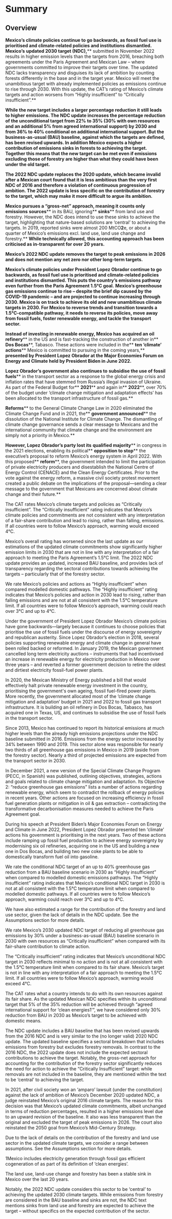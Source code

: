 
# Summary


## Overview

**Mexico’s climate policies continue to go backwards, as fossil fuel use is prioritised and climate-related policies and institutions dismantled.** **Mexico’s** **updated 2030 target (NDC),**** submitted in November 2022 results in higher emission levels than the targets from 2016, breaching both agreements under the Paris Agreement and Mexican Law – where governments committed to improve their targets over time. The updated NDC lacks transparency and disguises its lack of ambition by counting forests differently in the base and in the target year. Mexico will meet the unambitious target with already implemented policies as emissions continue to rise through 2030. With this update, the CAT’s rating of Mexico’s climate targets and action worsens from “Highly insufficient” to “Critically insufficient”.**

**While the new target includes a larger percentage reduction it still leads to higher emissions. The NDC update increases the percentage reduction of the unconditional target from 22% to 35% (30% with own resources and an additional 5% from agreed international support) by 2030 and from 36% to 40% conditional on additional international support. But the business-as-usual (BAU) baseline, against which the targets are defined, has been revised upwards. In addition Mexico expects a higher contribution of emissions sinks in forests to achieving the target. Together this means that the new target can be met even if emissions excluding those of forestry are higher than what they could have been under the old target.**

**The 2022 NDC update replaces the 2020 update, which became invalid after a Mexican court found that it is less ambitious than the very first NDC of 2016 and therefore a violation of continuous progression of ambition. The 2022 update is less specific on the contribution of forestry to the target, which may make it more difficult to argue its ambition.**

**Mexico pursues a “gross-net” approach, meaning it counts only emissions** **sources**** in its BAU, ignoring** **sinks**** from land use and forestry. However, the NDC does intend to use these sinks to achieve the target, highlighting that nature-based solutions are ‘central’ to achieving the targets. In 2019, reported sinks were almost 200 MtCO****2****e, or about a quarter of Mexico’s emissions excl. land use, land use change and forestry.** **While technically allowed,** **this accounting approach has been criticised as in-transparent for over 20 years.**

**Mexico’s 2022 NDC update removes the target to peak emissions in 2026 and does not mention any net zero nor other long-term targets.**

**Mexico’s climate policies under President Lopez Obrador continue to go backwards, as fossil fuel use is prioritised and climate-related policies and institutions dismantled. This puts the country’s emissions pathway even further from the Paris Agreement 1.5°C goal.** **Mexico’s greenhouse gas emissions continue to rise – despite the brief dip caused by the COVID-19 pandemic – and are projected to continue increasing through 2030. Mexico is on track to achieve its old and new unambitious climate targets in 2030. For Mexico to reverse trends and transition towards a 1.5°C-compatible pathway, it needs to reverse its policies, move away from fossil fuels, foster renewable energy, and tackle the transport sector.**

**Instead of investing in renewable energy, Mexico has** **acquired an oil refinery**** in the US and is fast-tracking the construction of another in** **Dos Bocas****, Tabasco. These actions were included in the** **ten ‘climate’ actions**** Mexico is committed to pursuing in the coming years,** **presented by President Lopez Obrador at the Major Economies Forum on Energy and Climate held by President Biden in June 2022.**

**Lopez Obrador’s government also continues to** **subsidise the use of fossil fuels**** in the transport sector as a response to the global energy crisis and inflation rates that have stemmed from Russia’s illegal invasion of Ukraine. As part of the Federal Budget for** **2021**** and again in** **2022****, over 70% of the budget under ‘climate change mitigation and adaptation effects’ has been allocated to the transport infrastructure of fossil gas.**

**Reforms**** to the General Climate Change Law in 2020 eliminated the Climate Change Fund and in 2021, the** **government announced**** the dissolution of the National Institute for Climate Change. The dismantling of climate change governance sends a clear message to Mexicans and the international community that climate change and the environment are simply not a priority in Mexico.**

**However, Lopez Obrador’s party lost its** **qualified majority**** in congress in the 2021 elections, enabling its political** **opposition to stop**** the executive’s proposal to reform Mexico’s energy system in April 2022. With this proposed** **reform****, the government intended to limit the participation of private electricity producers and disestablish the National Centre of Energy Control (CENACE) and the Clean Energy Certificates. Prior to the vote against the energy reform, a massive civil society protest movement created a public debate on the implications of the proposal—sending a clear message to the government that Mexicans are concerned about climate change and their future.**

The CAT rates Mexico’s climate targets and policies as “Critically insufficient”. The “Critically insufficient” rating indicates that Mexico’s climate policies and commitments are not consistent with any interpretation of a fair-share contribution and lead to rising, rather than falling, emissions. If all countries were to follow Mexico’s approach, warming would exceed 4°C.

Mexico’s overall rating has worsened since the last update as our estimations of the updated climate commitments show significantly higher emission limits in 2030 that are not in line with any interpretation of a fair approach to meeting the Paris Agreement’s 1.5°C limit. The 2022 NDC update provides an updated, increased BAU baseline, and provides lack of transparency regarding the sectoral contributions towards achieving the targets – particularly that of the forestry sector.

We rate Mexico’s policies and actions as “Highly insufficient” when compared modelled domestic pathways. The “Highly insufficient” rating indicates that Mexico’s policies and action in 2030 lead to rising, rather than falling emissions and are not at all consistent with the 1.5°C temperature limit. If all countries were to follow Mexico’s approach, warming could reach over 3°C and up to 4°C.

Under the government of President Lopez Obrador Mexico’s climate policies have gone backwards—largely because it continues to choose policies that prioritise the use of fossil fuels under the discourse of energy sovereignty and republican austerity. Since Lopez Obrador’s election in 2018, several policies supporting renewable energy and climate change in general have been rolled backed or reformed. In January 2019, the Mexican government cancelled long term electricity auctions – instruments that had incentivised an increase in renewable energy for electricity production in Mexico over three years – and reverted a former government decision to retire the oldest and dirtiest electricity fossil-fuel power plants.

In 2020, the Mexican Ministry of Energy published a bill that would effectively halt private renewable energy investment in the country, prioritising the government's own ageing, fossil fuel-fired power plants. More recently, the government allocated most of the ‘climate change mitigation and adaptation’ budget in 2021 and 2022 to fossil gas transport infrastructure. It is building an oil refinery in Dos Bocas, Tabasco, has acquired one in Texas, US, and continues to subsidise the use of fossil fuels in the transport sector.

Since 2013, Mexico has continued to report its historical emissions at much higher levels than the already high emissions projections under the NDC baseline submitted in 2016. Emissions from the energy sector increased by 34% between 1990 and 2019. This sector alone was responsible for nearly two thirds of all greenhouse gas emissions in Mexico in 2019 (aside from the forestry sector). Nearly a third of projected emissions are expected from the transport sector in 2030.

In December 2021, a new version of the Special Climate Change Program (PECC, in Spanish) was published, outlining objectives, strategies, actions and goals related to climate change mitigation and adaptation. Its Objective 2: “reduce greenhouse gas emissions” lists a number of actions regarding renewable energy, which seem to contradict the rollback of energy policies in recent years. Other actions are focused on increasing efficiency in fossil fuel generation plants or mitigation in oil & gas extraction – contradicting the transformative decarbonisation measures needed to achieve the Paris Agreement goal.

During his speech at President Biden’s Major Economies Forum on Energy and Climate in June 2022, President Lopez Obrador presented ten ‘climate’ actions his government is prioritising in the next years. Two of these actions include ramping up fossil fuel production to achieve energy sovereignty by modernising six oil refineries, acquiring one in the US and building a new one in Dos Bocas, and building two new coke plants to be able to domestically transform fuel oil into gasoline.

We rate the conditional NDC target of an up to 40% greenhouse gas reduction from a BAU baseline scenario in 2030 as “Highly insufficient” when compared to modelled domestic emissions pathways. The “Highly insufficient” rating indicates that Mexico’s conditional NDC target in 2030 is not at all consistent with the 1.5°C temperature limit when compared to modelled domestic pathways. If all countries were to follow Mexico’s approach, warming could reach over 3°C and up to 4°C.

We have also estimated a range for the contribution of the forestry and land use sector, given the lack of details in the NDC update. See the Assumptions section for more details.

We rate Mexico’s 2030 updated NDC target of reducing all greenhouse gas emissions by 30% under a business-as-usual (BAU) baseline scenario in 2030 with own resources as “Critically insufficient” when compared with its fair-share contribution to climate action.

The “Critically insufficient” rating indicates that Mexico’s unconditional NDC target in 2030 reflects minimal to no action and is not at all consistent with the 1.5°C temperature limit when compared to its fair share. Mexico’s target is not in line with any interpretation of a fair approach to meeting the 1.5°C limit. If all countries were to follow Mexico’s approach, warming would exceed 4°C.

The CAT rates what a country intends to do with its own resources against its fair share. As the updated Mexican NDC specifies within its unconditional target that 5% of the 35% reduction will be achieved through “agreed international support for ‘clean energies1’”, we have considered only 30% reduction from BAU in 2030 as Mexico’s target to be achieved with domestic means.

The NDC update includes a BAU baseline that has been revised upwards from the 2016 NDC and is very similar to the (no longer valid) 2020 NDC update. The updated baseline specifies a sectoral breakdown that includes emissions from forestry but excludes forestry removals. In contrast to the 2016 NDC, the 2022 update does not include the expected sectoral contributions to achieve the target. Notably, the gross-net approach for accounting for the contribution of the forestry sector significantly reduces the need for action to achieve the “Critically Insufficient” target: while removals are not included in the baseline, they are mentioned within the text to be ‘central’ to achieving the target.

In 2021, after civil society won an ‘amparo’ lawsuit (under the constitution) against the lack of ambition of Mexico’s December 2020 updated NDC, a judge reinstated Mexico’s original 2016 climate targets. The reason for this decision was that Mexico’s updated climate commitments, albeit unchanged in terms of reduction percentages, resulted in a higher emissions level due to an upward revision of the baseline. It also was less transparent than the original and excluded the target of peak emissions in 2026. The court also reinstated the 2050 goal from Mexico’s Mid-Century Strategy.

Due to the lack of details on the contribution of the forestry and land use sector in the updated climate targets, we consider a range between assumptions. See the Assumptions section for more details.

1Mexico includes electricity generation through fossil gas efficient cogeneration of as part of its definition of ‘clean energies’.

The land use, land-use change and forestry has been a stable sink in Mexico over the last 20 years.

Notably, the 2022 NDC update considers this sector to be ‘central’ to achieving the updated 2030 climate targets. While emissions from forestry are considered in the BAU baseline and sinks are not, the NDC text mentions sinks from land use and forestry are expected to achieve the target – without specifics on the expected contribution of the sector.

